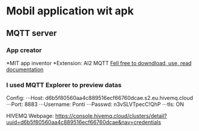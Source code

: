 # Mobil application wit apk

## MQTT server

### App creator
*MIT app inventor
*Extension: AI2 MQTT
[Fell free to downdload, use, read documentation](https://ullisroboterseite.de/android-AI2-PahoMQTT-en.html#setup)


### I used MQTT Explorer to preview datas
Config:
⋅⋅⋅Host: d6b5f80560aa4c889516ecf66760dcae.s2.eu.hivemq.cloud
⋅⋅⋅Port: 8883
⋅⋅⋅Username: Ponti
⋅⋅⋅Passwd: n3vSLVTpecC!QhP
⋅⋅⋅tls: ON

HIVEMQ
Webpage: https://console.hivemq.cloud/clusters/detail?uuid=d6b5f80560aa4c889516ecf66760dcae&nav=credentials

